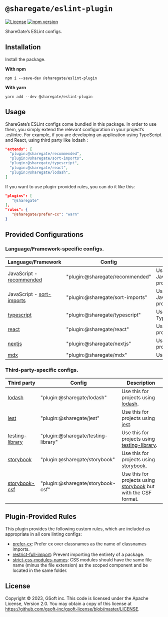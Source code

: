 # `@sharegate/eslint-plugin`

[![License](https://img.shields.io/badge/License-Apache_2.0-blue.svg)](../../LICENSE.md) [![npm version](https://badge.fury.io/js/@sharegate%eslint-plugin.svg)](https://badge.fury.io/js/@sharegate%eslint-plugin.svg)

ShareGate’s ESLint configs.

## Installation

Install the package.

**With npm**
```shell
npm i --save-dev @sharegate/eslint-plugin
```

**With yarn**
```shell
yarn add --dev @sharegate/eslint-plugin
```

## Usage

ShareGate’s ESLint configs come bundled in this package. In order to use them, you simply extend the relevant configuration in your project’s .eslintrc. For example, if you are developing an application using TypeScript and React, using third party like lodash  :
```json  
"extends": [ 
  "plugin:@sharegate/recommended",
  "plugin:@sharegate/sort-imports",
  "plugin:@sharegate/typescript",
  "plugin:@sharegate/react",
  "plugin:@sharegate/lodash",
]
 ```
 
 If you want to use plugin-provided rules, you can do it like this:
 ```json
"plugins": [
    "@sharegate"
],
"rules": {
    "@sharegate/prefer-cx": "warn"
}
 ```

## Provided Configurations

### Language/Framework-specific configs.
| Language/Framework | Config | Description |
| --- | --- | --- |
| JavaScript - [recommended](lib/config/recommended.ts) | "plugin:@sharegate/recommended" | Use this for all JavaScript/TypeScript projects. |
| JavaScript - [sort-imports](lib/config/sort-imports.ts) | "plugin:@sharegate/sort-imports" | Use this for JavaScript/TypeScript projects. |
| [typescript](lib/config/typescript.ts) | "plugin:@sharegate/typescript" | Use this for TypeScript projects. |
| [react](lib/config/react.ts) | "plugin:@sharegate/react" | Use this for React projects. |
| [nextjs](lib/config/nextjs.ts) |"plugin:@sharegate/nextjs" | Use this for NextJs projects. |
| [mdx](lib/config/mdx.ts) |"plugin:@sharegate/mdx" | Use this for [mdx files](https://mdxjs.com/). |

### Third-party-specific configs.
| Third party | Config | Description |
| --- | --- | --- |
| [lodash](lib/config/lodash.ts) | "plugin:@sharegate/lodash" | Use this for projects using [lodash](https://lodash.com/).|
| [jest](lib/config/jest.ts) | "plugin:@sharegate/jest" | Use this for projects using [jest](https://jestjs.io/).|
| [testing-library](lib/config/testing-library.ts) | "plugin:@sharegate/testing-library" | Use this for projects using [testing-library](https://testing-library.com/).|
| [storybook](lib/config/storybook.ts) | "plugin:@sharegate/storybook" | Use this for projects using [storybook](https://storybook.js.org/).|
| [storybook-csf](lib/config/storybook-csf.ts) | "plugin:@sharegate/storybook-csf" | Use this for projects using [storybook](https://storybook.js.org/) but with the CSF format.|

## Plugin-Provided Rules 

This plugin provides the following custom rules, which are included as appropriate in all core linting configs:

- [prefer-cx](docs/rules/prefer-cx.md): Prefer cx over classnames as the name of classnames imports.
- [restrict-full-import](docs/rules/restrict-full-import.md): Prevent importing the entirety of a package.
- [strict-css-modules-names](docs/rules/strict-css-modules-names.md): CSS modules should have the same file name (minus the file extension) as the scoped component and be located in the same folder.

## License

Copyright © 2023, GSoft inc. This code is licensed under the Apache License, Version 2.0. You may obtain a copy of this license at https://github.com/gsoft-inc/gsoft-license/blob/master/LICENSE.